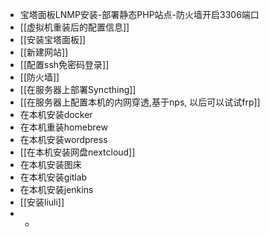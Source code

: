 - 宝塔面板LNMP安装-部署静态PHP站点-防火墙开启3306端口
- [[虚拟机重装后的配置信息]]
- [[安装宝塔面板]]
- [[新建网站]]
- [[配置ssh免密码登录]]
- [[防火墙]]
- [[在服务器上部署Syncthing]]
- [[在服务器上配置本机的内网穿透,基于nps, 以后可以试试frp]]
- 在本机安装docker
- 在本机重装homebrew
- 在本机安装wordpress
- [[在本机安装网盘nextcloud]]
- 在本机安装图床
- 在本机安装gitlab
- 在本机安装jenkins
- [[安装liuli]]
-
	-